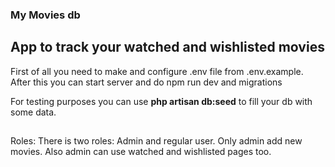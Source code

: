 <h3>My Movies db</h3>

<h2>App to track your watched and wishlisted movies</h2>

<p>First of all you need to make and configure .env file from .env.example. After this you can start server and do npm run dev and migrations</p>

<p>For testing purposes you can use <b>php artisan db:seed</b> to fill your db with some data.</p>

##
Roles:
There is two roles: Admin and regular user. Only admin add new movies. Also admin can use watched and wishlisted pages too.
